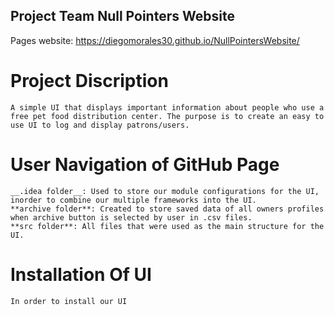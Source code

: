 ## Project Team Null Pointers Website

Pages website: https://diegomorales30.github.io/NullPointersWebsite/

# Project Discription
    A simple UI that displays important information about people who use a free pet food distribution center. The purpose is to create an easy to use UI to log and display patrons/users.

# User Navigation of GitHub Page
    __.idea folder__: Used to store our module configurations for the UI, inorder to combine our multiple frameworks into the UI. 
    **archive folder**: Created to store saved data of all owners profiles when archive button is selected by user in .csv files.
    **src folder**: All files that were used as the main structure for the UI.

# Installation Of UI
    In order to install our UI 